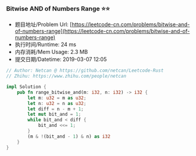 
### Bitwise AND of Numbers Range :star::star:
- 题目地址/Problem Url: [https://leetcode-cn.com/problems/bitwise-and-of-numbers-range](https://leetcode-cn.com/problems/bitwise-and-of-numbers-range)
- 执行时间/Runtime: 24 ms 
- 内存消耗/Mem Usage: 2.3 MB
- 提交日期/Datetime: 2019-03-07 12:05

```rust
// Author: Netcan @ https://github.com/netcan/Leetcode-Rust
// Zhihu: https://www.zhihu.com/people/netcan

impl Solution {
    pub fn range_bitwise_and(m: i32, n: i32) -> i32 {
        let m: u32 = m as u32;
        let n: u32 = n as u32;
        let diff = n - m + 1;
        let mut bit_and = 1;
        while bit_and < diff {
            bit_and <<= 1;
        }
        (m & !(bit_and - 1) & n) as i32
    }
}


```
